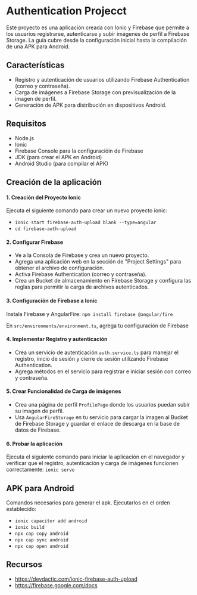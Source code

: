 
# Authentication Projecct

Este proyecto es una aplicación creada con Ionic y Firebase que permite a los usuarios registrarse, autenticarse y subir imágenes de perfil a Firebase Storage. La guía cubre desde la configuración inicial hasta la compilación de una APK para Android.

## Características
- Registro y autenticación de usuarios utilizando Firebase Authentication (correo y contraseña).
- Carga de imágenes a Firebase Storage con previsualización de la imagen de perfil.
- Generación de APK para distribución en dispositivos Android.

## Requisitos
- Node.js
- Ionic
- Firebase Console para la configuracióin de Firebase
- JDK (para crear el APK en Android)
- Android Studio (para compilar el APK)

## Creación de la aplicación
#### 1. Creación del Proyecto Ionic
Ejecuta el siguiente comando para crear un nuevo proyecto ionic: 
- `ionic start firebase-auth-upload blank --type=angular`
- `cd firebase-auth-upload`

#### 2. Configurar Firebase
- Ve a la Consola de Firebase y crea un nuevo proyecto. 
- Agrega una aplicación web en la sección de "Project Settings" para obtener el archivo de configuración. 
- Activa Firebase Authentication (correo y contraseña). 
- Crea un Bucket de almacenamiento en Firebase Storage y configura las reglas para permitir la carga de archivos autenticados. 

#### 3. Configuración de Firebase a Ionic
Instala Firebase y AngularFire:
`npm install firebase @angular/fire`

En `src/environments/environment.ts`, agrega tu configuración de Firebase

#### 4. Implementar Registro y autenticación
- Crea un servicio de autenticación `auth.service.ts` para manejar el registro, inicio de sesión y cierre de sesión utilizando Firebase Authentication.
- Agrega métodos en el servicio para registrar e iniciar sesión con correo y contraseña.

#### 5. Crear Funcionalidad de Carga de imágenes
- Crea una página de perfil `ProfilePage` donde los usuarios puedan subir su imagen de perfil.
- Usa `AngularFireStorage` en tu servicio para cargar la imagen al Bucket de Firebase Storage y guardar el enlace de descarga en la base de datos de Firebase.

#### 6. Probar la aplicación
Ejecuta el siguiente comando para iniciar la aplicación en el navegador y verificar que el registro, autenticación y carga de imágenes funcionen correctamente:
`ionic serve`

## APK para Android
Comandos necesarios para generar el apk. Ejecutarlos en el orden establecido: 
- `ionic capacitor add android`
- `ionic build`
- `npx cap copy android`
- `npx cap sync android`
- `npx cap open android`

## Recursos
- https://devdactic.com/ionic-firebase-auth-upload
- https://firebase.google.com/docs
